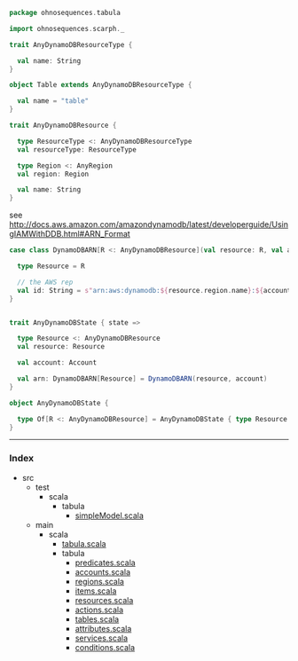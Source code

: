 
```scala
package ohnosequences.tabula

import ohnosequences.scarph._

trait AnyDynamoDBResourceType {

  val name: String
}

object Table extends AnyDynamoDBResourceType {

  val name = "table"
}

trait AnyDynamoDBResource {

  type ResourceType <: AnyDynamoDBResourceType
  val resourceType: ResourceType

  type Region <: AnyRegion
  val region: Region

  val name: String
}
```


see http://docs.aws.amazon.com/amazondynamodb/latest/developerguide/UsingIAMWithDDB.html#ARN_Format


```scala
case class DynamoDBARN[R <: AnyDynamoDBResource](val resource: R, val account: Account) {

  type Resource = R

  // the AWS rep
  val id: String = s"arn:aws:dynamodb:${resource.region.name}:${account.id}:${resource.resourceType.name}/${resource.name}"
}


trait AnyDynamoDBState { state =>

  type Resource <: AnyDynamoDBResource
  val resource: Resource

  val account: Account

  val arn: DynamoDBARN[Resource] = DynamoDBARN(resource, account)
}

object AnyDynamoDBState {

  type Of[R <: AnyDynamoDBResource] = AnyDynamoDBState { type Resource = R }
}
```


------

### Index

+ src
  + test
    + scala
      + tabula
        + [simpleModel.scala][test/scala/tabula/simpleModel.scala]
  + main
    + scala
      + [tabula.scala][main/scala/tabula.scala]
      + tabula
        + [predicates.scala][main/scala/tabula/predicates.scala]
        + [accounts.scala][main/scala/tabula/accounts.scala]
        + [regions.scala][main/scala/tabula/regions.scala]
        + [items.scala][main/scala/tabula/items.scala]
        + [resources.scala][main/scala/tabula/resources.scala]
        + [actions.scala][main/scala/tabula/actions.scala]
        + [tables.scala][main/scala/tabula/tables.scala]
        + [attributes.scala][main/scala/tabula/attributes.scala]
        + [services.scala][main/scala/tabula/services.scala]
        + [conditions.scala][main/scala/tabula/conditions.scala]

[test/scala/tabula/simpleModel.scala]: ../../../test/scala/tabula/simpleModel.scala.md
[main/scala/tabula.scala]: ../tabula.scala.md
[main/scala/tabula/predicates.scala]: predicates.scala.md
[main/scala/tabula/accounts.scala]: accounts.scala.md
[main/scala/tabula/regions.scala]: regions.scala.md
[main/scala/tabula/items.scala]: items.scala.md
[main/scala/tabula/resources.scala]: resources.scala.md
[main/scala/tabula/actions.scala]: actions.scala.md
[main/scala/tabula/tables.scala]: tables.scala.md
[main/scala/tabula/attributes.scala]: attributes.scala.md
[main/scala/tabula/services.scala]: services.scala.md
[main/scala/tabula/conditions.scala]: conditions.scala.md